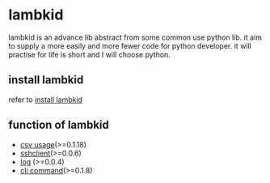 # lambkid

lambkid is an advance lib abstract from some common use python lib. it aim to supply a more easily and more fewer code for python developer.
it will practise for life is short and I will choose python.

## install lambkid
refer to [install lambkid](https://github.com/redrose2100/lambkid/blob/master/docs/install.md)

## function of lambkid
* [csv usage](https://github.com/redrose2100/lambkid/blob/master/docs/csv.md)(>=0.1.18)
* [sshclient](https://github.com/redrose2100/lambkid/blob/master/docs/sshclient.md)(>=0.0.6)
* [log](https://github.com/redrose2100/lambkid/blob/master/docs/log.md) (>=0.0.4)
* [cli command](https://github.com/redrose2100/lambkid/blob/master/docs/cli.md)(>=0.1.8)

